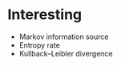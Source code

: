 Interesting
================

* Markov information source
* Entropy rate
* Kullback–Leibler divergence
